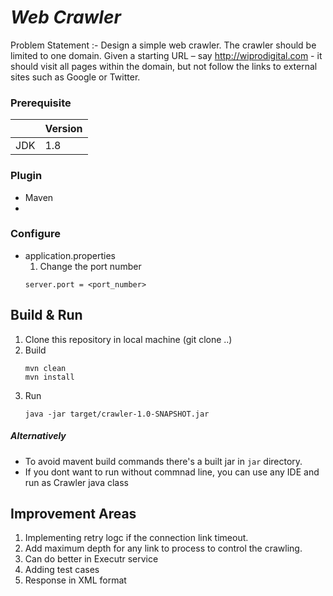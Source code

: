 # _Web Crawler_

Problem Statement :-  Design a simple web crawler. The crawler should be limited to one domain. Given a starting URL – say http://wiprodigital.com  - it should visit all pages within the domain, but not follow the links to external sites such as Google or Twitter.

### Prerequisite
|  | Version |
| ------ | ------ |
| JDK | 1.8 |

### Plugin
- Maven
- 
### Configure
- application.properties
  1. Change the port number
    ```
    server.port = <port_number>
    ```
## Build & Run

1) Clone this repository in local machine (git clone ..)
2) Build
    ```
    mvn clean
    mvn install
    ```
3) Run
    ```
    java -jar target/crawler-1.0-SNAPSHOT.jar
    ```
##### Alternatively
- To avoid mavent build commands there's a built jar in `jar` directory.
- If you dont want to run without commnad line, you can use any IDE and run as Crawler java class

## Improvement Areas

1) Implementing retry logc if the connection link timeout.
2) Add maximum depth for any link to process to control the crawling.
3) Can do better in Executr service
4) Adding test cases
5) Response in XML format

